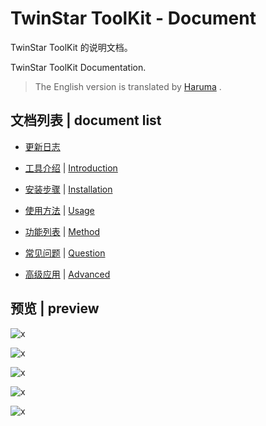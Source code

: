 # TwinStar ToolKit - Document

TwinStar ToolKit 的说明文档。

TwinStar ToolKit Documentation.

> The English version is translated by [Haruma](https://github.com/Haruma-VN) .

## 文档列表 | document list

* [更新日志](./CHANGELOG.md)

* [工具介绍](./chinese/introduction.md) | [Introduction](./english/introduction.md)

* [安装步骤](./chinese/installation.md) | [Installation](./english/installation.md)

* [使用方法](./chinese/usage.md) | [Usage](./english/usage.md)

* [功能列表](./chinese/method.md) | [Method](./english/method.md)

* [常见问题](./chinese/question.md) | [Question](./english/question.md)

* [高级应用](./chinese/advanced.md) | [Advanced](./english/advanced.md)

## 预览 | preview

![x](./image/preview/s-1.png)

![x](./image/preview/s-2.png)

![x](./image/preview/s-3.png)

![x](./image/preview/f-1.png)

![x](./image/preview/f-2.png)
